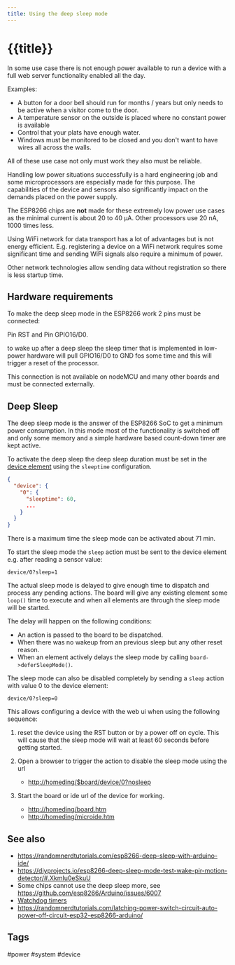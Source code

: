 ```yaml
---
title: Using the deep sleep mode
---
```


# {{title}}

In some use case there is not enough power available to run a device with a full web server functionality enabled all the day.

Examples:

- A button for a door bell should run for months / years but only needs to be active when a visitor come to the door.
- A temperature sensor on the outside is placed where no constant power is available
- Control that your plats have enough water.
- Windows must be monitored to be closed and you don't want to have wires all across the walls.

All of these use case not only must work they also must be reliable.

Handling low power situations successfully is a hard engineering job and some microprocessors are especially made for this purpose.
The capabilities of the device and sensors also significantly impact on the demands placed on the power supply.

The ESP8266 chips are **not** made for these extremely low power use cases as the minimal current is about 20 to 40 µA. Other processors use 20 nA, 1000 times less.

Using WiFi network for data transport has a lot of advantages but is not energy efficient. E.g. registering a device on a WiFi network requires some significant time and sending WiFi signals also require a minimum of power.

Other network technologies allow sending data without registration so there is less startup time.

<!-- How to implement an outdoor sensor with a solar panel and rechargeable battery is shown in the [Outdoor sensor story](/stories/story-outdoor.md). -->

## Hardware requirements

To make the deep sleep mode in the ESP8266 work 2 pins must be connected:

Pin RST and Pin GPIO16/D0.

to wake up after a deep sleep the sleep timer that is implemented in low-power hardware will pull GPIO16/D0 to GND fos some time and this will trigger a reset of the processor.

This connection is not available on nodeMCU and many other boards and must be connected externally.

## Deep Sleep

The deep sleep mode is the answer of the ESP8266 SoC to get a minimum power consumption. In this mode most of the functionality is switched off and only some memory and a simple hardware based count-down timer are kept active.

To activate the deep sleep the deep sleep duration must be set in the [device element](/elements/device.md) using the `sleeptime` configuration.

```json
{
  "device": {
    "0": {
      "sleeptime": 60,
      ...
    }
  }
}
```

There is a maximum time the sleep mode can be activated about 71 min.

To start the sleep mode the `sleep` action must be sent to the device element e.g. after reading a sensor value:

    device/0?sleep=1


The actual sleep mode is delayed to give enough time to dispatch and process any pending actions. The board will give any existing element some `loop()` time to execute and when all elements are through the sleep mode will be started.

The delay will happen on the following conditions:

- An action is passed to the board to be dispatched.
- When there was no wakeup from an previous sleep but any other reset reason.
- When an element actively delays the sleep mode by calling `board->deferSleepMode()`.

The sleep mode can also be disabled completely by sending a `sleep` action with value 0 to the device element:

    device/0?sleep=0

This allows configuring a device with the web ui when using the following sequence:

1. reset the device using the RST button or by a power off on cycle. This will cause that the sleep mode will wait at least 60 seconds before getting started.

2. Open a browser to trigger the action to disable the sleep mode using the url

   - <http://homeding/$board/device/0?nosleep>

3. Start the board or ide url of the device for working.
   - <http://homeding/board.htm>
   - <http://homeding/microide.htm>

## See also

- <https://randomnerdtutorials.com/esp8266-deep-sleep-with-arduino-ide/>
- <https://diyprojects.io/esp8266-deep-sleep-mode-test-wake-pir-motion-detector/#.XkmIu0eSkuU>
- Some chips cannot use the deep sleep more, see <https://github.com/esp8266/Arduino/issues/6007>
- [Watchdog timers](/boards/watchdog.md)
- <https://randomnerdtutorials.com/latching-power-switch-circuit-auto-power-off-circuit-esp32-esp8266-arduino/>

## Tags

#power #system #device
